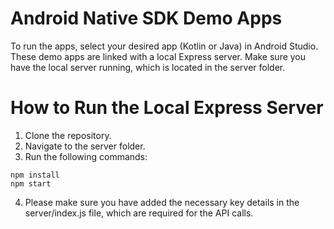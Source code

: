 # Android Native SDK Demo Apps
To run the apps, select your desired app (Kotlin or Java) in Android Studio. These demo apps are linked with a local Express server. Make sure you have the local server running, which is located in the server folder.

# How to Run the Local Express Server
1. Clone the repository.
2. Navigate to the server folder.
3. Run the following commands:
```
npm install
npm start
```
4. Please make sure you have added the necessary key details in the server/index.js file, which are required for the API calls.